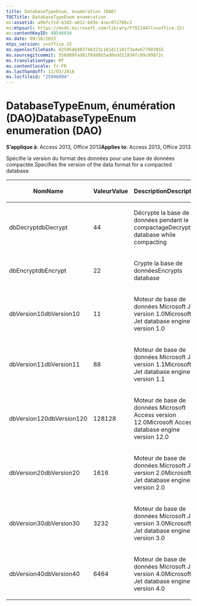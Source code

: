 ```yaml
---
title: DatabaseTypeEnum, énumération (DAO)
TOCTitle: DatabaseTypeEnum enumeration
ms:assetid: a9bfc7cd-63d2-a012-bd3b-4cec072706c2
ms:mtpsurl: https://msdn.microsoft.com/library/Ff821447(v=office.15)
ms:contentKeyID: 48546934
ms.date: 09/18/2015
mtps_version: v=office.15
ms.openlocfilehash: 62595d6403746323c101dc1101f3a4e677903955
ms.sourcegitcommit: 558d09fad81f8d80b5ad0edd21934fc09c098f2c
ms.translationtype: MT
ms.contentlocale: fr-FR
ms.lasthandoff: 11/03/2018
ms.locfileid: "25946894"
---
```

# <a name="databasetypeenum-enumeration-dao"></a><span data-ttu-id="717e7-102">DatabaseTypeEnum, énumération (DAO)</span><span class="sxs-lookup"><span data-stu-id="717e7-102">DatabaseTypeEnum enumeration (DAO)</span></span>


<span data-ttu-id="717e7-103">**S’applique à**: Access 2013, Office 2013</span><span class="sxs-lookup"><span data-stu-id="717e7-103">**Applies to**: Access 2013, Office 2013</span></span>

<span data-ttu-id="717e7-104">Spécifie la version du format des données pour une base de données compactée.</span><span class="sxs-lookup"><span data-stu-id="717e7-104">Specifies the version of the data format for a compacted database.</span></span>

<table>
<colgroup>
<col style="width: 33%" />
<col style="width: 33%" />
<col style="width: 33%" />
</colgroup>
<thead>
<tr class="header">
<th><p><span data-ttu-id="717e7-105">Nom</span><span class="sxs-lookup"><span data-stu-id="717e7-105">Name</span></span></p></th>
<th><p><span data-ttu-id="717e7-106">Valeur</span><span class="sxs-lookup"><span data-stu-id="717e7-106">Value</span></span></p></th>
<th><p><span data-ttu-id="717e7-107">Description</span><span class="sxs-lookup"><span data-stu-id="717e7-107">Description</span></span></p></th>
</tr>
</thead>
<tbody>
<tr class="odd">
<td><p><span data-ttu-id="717e7-108">dbDecrypt</span><span class="sxs-lookup"><span data-stu-id="717e7-108">dbDecrypt</span></span></p></td>
<td><p><span data-ttu-id="717e7-109">4</span><span class="sxs-lookup"><span data-stu-id="717e7-109">4</span></span></p></td>
<td><p><span data-ttu-id="717e7-110">Décrypte la base de données pendant le compactage</span><span class="sxs-lookup"><span data-stu-id="717e7-110">Decrypts database while compacting</span></span></p></td>
</tr>
<tr class="even">
<td><p><span data-ttu-id="717e7-111">dbEncrypt</span><span class="sxs-lookup"><span data-stu-id="717e7-111">dbEncrypt</span></span></p></td>
<td><p><span data-ttu-id="717e7-112">2</span><span class="sxs-lookup"><span data-stu-id="717e7-112">2</span></span></p></td>
<td><p><span data-ttu-id="717e7-113">Crypte la base de données</span><span class="sxs-lookup"><span data-stu-id="717e7-113">Encrypts database</span></span></p></td>
</tr>
<tr class="odd">
<td><p><span data-ttu-id="717e7-114">dbVersion10</span><span class="sxs-lookup"><span data-stu-id="717e7-114">dbVersion10</span></span></p></td>
<td><p><span data-ttu-id="717e7-115">1</span><span class="sxs-lookup"><span data-stu-id="717e7-115">1</span></span></p></td>
<td><p><span data-ttu-id="717e7-116">Moteur de base de données Microsoft Jet version 1.0</span><span class="sxs-lookup"><span data-stu-id="717e7-116">Microsoft Jet database engine version 1.0</span></span></p></td>
</tr>
<tr class="even">
<td><p><span data-ttu-id="717e7-117">dbVersion11</span><span class="sxs-lookup"><span data-stu-id="717e7-117">dbVersion11</span></span></p></td>
<td><p><span data-ttu-id="717e7-118">8</span><span class="sxs-lookup"><span data-stu-id="717e7-118">8</span></span></p></td>
<td><p><span data-ttu-id="717e7-119">Moteur de base de données Microsoft Jet version 1.1</span><span class="sxs-lookup"><span data-stu-id="717e7-119">Microsoft Jet database engine version 1.1</span></span></p></td>
</tr>
<tr class="odd">
<td><p><span data-ttu-id="717e7-120">dbVersion120</span><span class="sxs-lookup"><span data-stu-id="717e7-120">dbVersion120</span></span></p></td>
<td><p><span data-ttu-id="717e7-121">128</span><span class="sxs-lookup"><span data-stu-id="717e7-121">128</span></span></p></td>
<td><p><span data-ttu-id="717e7-122">Moteur de base de données Microsoft Access version 12.0</span><span class="sxs-lookup"><span data-stu-id="717e7-122">Microsoft Access database engine version 12.0</span></span></p></td>
</tr>
<tr class="even">
<td><p><span data-ttu-id="717e7-123">dbVersion20</span><span class="sxs-lookup"><span data-stu-id="717e7-123">dbVersion20</span></span></p></td>
<td><p><span data-ttu-id="717e7-124">16</span><span class="sxs-lookup"><span data-stu-id="717e7-124">16</span></span></p></td>
<td><p><span data-ttu-id="717e7-125">Moteur de base de données Microsoft Jet version 2.0</span><span class="sxs-lookup"><span data-stu-id="717e7-125">Microsoft Jet database engine version 2.0</span></span></p></td>
</tr>
<tr class="odd">
<td><p><span data-ttu-id="717e7-126">dbVersion30</span><span class="sxs-lookup"><span data-stu-id="717e7-126">dbVersion30</span></span></p></td>
<td><p><span data-ttu-id="717e7-127">32</span><span class="sxs-lookup"><span data-stu-id="717e7-127">32</span></span></p></td>
<td><p><span data-ttu-id="717e7-128">Moteur de base de données Microsoft Jet version 3.0</span><span class="sxs-lookup"><span data-stu-id="717e7-128">Microsoft Jet database engine version 3.0</span></span></p></td>
</tr>
<tr class="even">
<td><p><span data-ttu-id="717e7-129">dbVersion40</span><span class="sxs-lookup"><span data-stu-id="717e7-129">dbVersion40</span></span></p></td>
<td><p><span data-ttu-id="717e7-130">64</span><span class="sxs-lookup"><span data-stu-id="717e7-130">64</span></span></p></td>
<td><p><span data-ttu-id="717e7-131">Moteur de base de données Microsoft Jet version 4.0</span><span class="sxs-lookup"><span data-stu-id="717e7-131">Microsoft Jet database engine version 4.0</span></span></p></td>
</tr>
</tbody>
</table>

